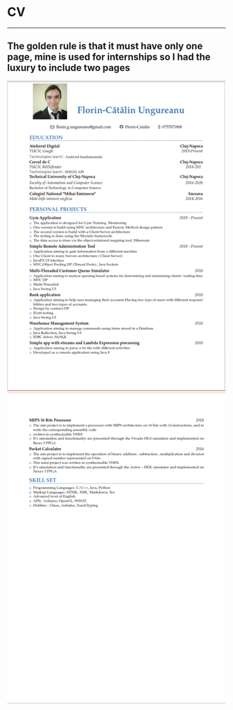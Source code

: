 # CV
----
## The golden rule is that it must have only one page, mine is used for internships so I had the luxury to include two pages
![Page1](resume_page1.PNG)
![Page2](resume_page2.PNG)
